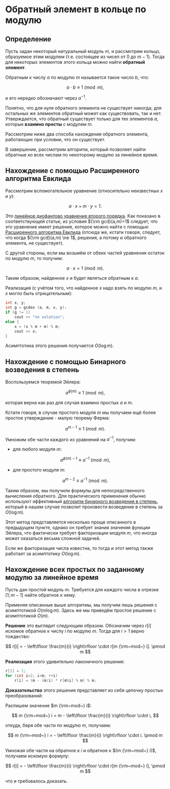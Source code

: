 # Обратный элемент в кольце по модулю

## Определение

Пусть задан некоторый натуральный модуль $m$, и рассмотрим кольцо, образуемое этим модулем (т.е. состоящее из чисел от $0$ до $m-1$). Тогда для некоторых элементов этого кольца можно найти **обратный элемент**.

Обратным к числу $a$ по модулю $m$ называется такое число $b$, что:

$$
a \cdot b \equiv 1 \pmod m,
$$

и его нередко обозначают через $a^{-1}$.

Понятно, что для нуля обратного элемента не существует никогда; для остальных же элементов обратный может как существовать, так и нет. Утверждается, что обратный существует только для тех элементов $a$, которые **взаимно просты** с модулем $m$.

Рассмотрим ниже два способа нахождения обратного элемента, работающих при условии, что он существует.

В завершение, рассмотрим алгоритм, который позволяет найти обратные ко всех числам по некоторому модулю за линейное время.

## Нахождение с помощью Расширенного алгоритма Евклида

Рассмотрим вспомогательное уравнение (относительно неизвестных $x$ и $y$):

$$
a \cdot x + m \cdot y = 1.
$$

Это [линейное диофантово уравнение второго порядка](diofant_2_equation). Как показано в соответствующей статье, из условия ${\rm gcd}(a,m)=1$ следует, что это уравнение имеет решение, которое можно найти с помощью [Расширенного алгоритма Евклида](extended_euclid_algorithm) (отсюда же, кстати говоря, следует, что когда ${\rm gcd}(a,m) \ne 1$, решения, а потому и обратного элемента, не существует).

С другой стороны, если мы возьмём от обеих частей уравнения остаток по модулю $m$, то получим:

$$
a \cdot x = 1 \pmod m.
$$

Таким образом, найденное $x$ и будет являться обратным к $a$.

Реализация (с учётом того, что найденное $x$ надо взять по модулю $m$, и $x$ могло быть отрицательным):

<!--- TODO: specify code snippet id -->
``` cpp
int x, y;
int g = gcdex (a, m, x, y);
if (g != 1)
    cout << "no solution";
else {
    x = (x % m + m) % m;
    cout << x;
}
```

Асимптотика этого решения получается $O(\log m)$.

## Нахождение с помощью Бинарного возведения в степень

Воспользуемся теоремой Эйлера:

$$
a ^ {\phi(m)} \equiv 1 \pmod m,
$$

которая верна как раз для случая взаимно простых $a$ и $m$.

Кстати говоря, в случае простого модуля $m$ мы получаем ещё более простое утверждение - малую теорему Ферма:

$$
a^{m-1} \equiv 1 \pmod m.
$$

Умножим обе части каждого из уравнений на $a^{-1}$, получим:

* для любого модуля $m$:

$$
a^{\phi(m)-1} \equiv a^{-1} \pmod m,
$$

* для простого модуля $m$:

$$
a^{m-2} \equiv a^{-1} \pmod m.
$$

Таким образом, мы получили формулы для непосредственного вычисления обратного. Для практического применения обычно используют эффективный [алгоритм бинарного возведения в степень](binary_pow), который в нашем случае позволит произвести возведение в степень за $O(\log m)$.

Этот метод представляется несколько проще описанного в предыдущем пункте, однако он требует знания значения функции Эйлера, что фактически требует факторизации модуля $m$, что иногда может оказаться весьма сложной задачей.

Если же факторизация числа известна, то тогда и этот метод также работает за асимптотику $O(\log m)$.

## Нахождение всех простых по заданному модулю за линейное время

Пусть дан простой модуль $m$. Требуется для каждого числа в отрезке $[1; m-1]$ найти обратное к нему.

Применяя описанные выше алгоритмы, мы получим лишь решения с асимптотикой $O(m \log m)$. Здесь же мы приведём простое решение с асимптотикой $O(m)$.

**Решение** это выглядит следующим образом. Обозначим через $r[i]$ искомое обратное к числу $i$ по модулю $m$. Тогда для $i > 1$ верно тождество:

$$
r[i] = - \left\lfloor \frac{m}{i} \right\rfloor \cdot r[m {\rm~mod~} i]. \pmod m
$$

**Реализация** этого удивительно лаконичного решения:

<!--- TODO: specify code snippet id -->
``` cpp
r[1] = 1;
for (int i=2; i<m; ++i)
    r[i] = (m - (m/i) * r[m%i] % m) % m;
```

**Доказательство** этого решения представляет из себя цепочку простых преобразований:

Распишем значение $m {\rm~mod~} i$:

$$
m {\rm~mod~} i = m - \left\lfloor \frac{m}{i} \right\rfloor \cdot i,
$$

откуда, беря обе части по модулю $m$, получаем:

$$
m {\rm~mod~} i = - \left\lfloor \frac{m}{i} \right\rfloor \cdot i. \pmod m
$$

Умножая обе части на обратное к $i$ и обратное к $(m {\rm~mod~} i)$, получаем искомую формулу:

$$
r[i] = - \left\lfloor \frac{m}{i} \right\rfloor \cdot r[m {\rm~mod~} i], \pmod m
$$

что и требовалось доказать.
